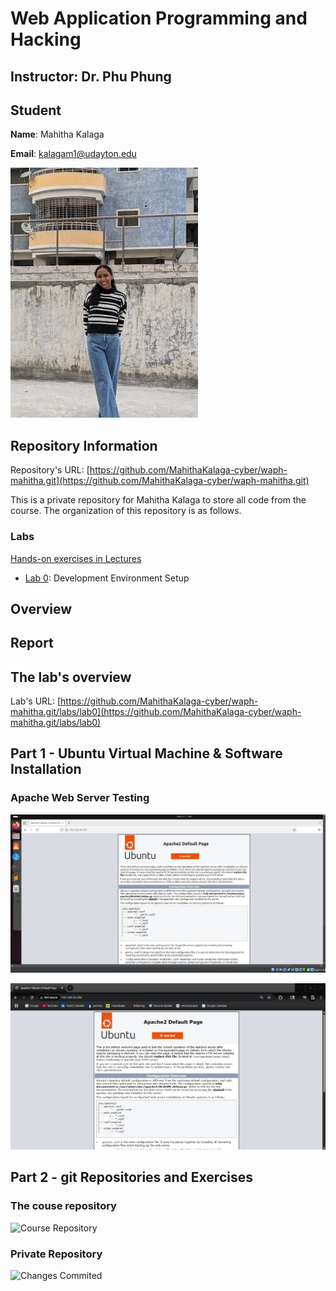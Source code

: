 # Web Application Programming and Hacking

## Instructor: Dr. Phu Phung

## Student

**Name**: Mahitha Kalaga

**Email**: [kalagam1@udayton.edu](kalagam1@udayton.edu)

![Mahitha's headshot](../../images/mahi.jpeg)

## Repository Information

Repository's URL: [https://github.com/MahithaKalaga-cyber/waph-mahitha.git](https://github.com/MahithaKalaga-cyber/waph-mahitha.git)

This is a private repository for Mahitha Kalaga to store all code from the course. The organization of this repository is as follows.

### Labs

[Hands-on exercises in Lectures](labs)

- [Lab 0](labs/lab0): Development Environment Setup

## Overview


## Report

## The lab's overview

Lab's URL: [https://github.com/MahithaKalaga-cyber/waph-mahitha.git/labs/lab0](https://github.com/MahithaKalaga-cyber/waph-mahitha.git/labs/lab0)

## Part 1 -  Ubuntu Virtual Machine & Software Installation



### Apache Web Server Testing

![Apache Web Server in my Ubuntu VM](../../images/2.jpeg)

![Apache Web Server in my laptop browser](../../images/1.jpeg)

## Part 2 - git Repositories and Exercises

### The couse repository

![Course Repository]()

### Private Repository

![Changes Commited]()



